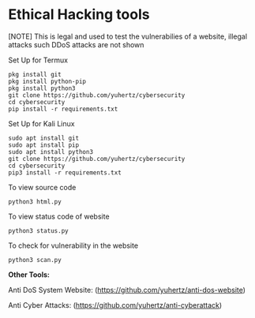 # Ethical Hacking tools
[NOTE] This is legal and used to test the vulnerabilies of a website, illegal attacks such DDoS attacks are not shown


Set Up for Termux
```
pkg install git
pkg install python-pip
pkg install python3
git clone https://github.com/yuhertz/cybersecurity
cd cybersecurity
pip install -r requirements.txt
```

Set Up for Kali Linux
```
sudo apt install git
sudo apt install pip
sudo apt install python3
git clone https://github.com/yuhertz/cybersecurity
cd cybersecurity
pip3 install -r requirements.txt
```

To view source code
```
python3 html.py
```

To view status code of website
```
python3 status.py
```

To check for vulnerability in the website
```
python3 scan.py
```



__Other Tools:__

Anti DoS System Website:
(https://github.com/yuhertz/anti-dos-website)


Anti Cyber Attacks:
(https://github.com/yuhertz/anti-cyberattack)

